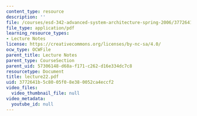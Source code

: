 ```yaml
---
content_type: resource
description: ''
file: /courses/esd-342-advanced-system-architecture-spring-2006/3772641b5c8005f08e380052ca4eccf2_lecture22.pdf
file_type: application/pdf
learning_resource_types:
- Lecture Notes
license: https://creativecommons.org/licenses/by-nc-sa/4.0/
ocw_type: OCWFile
parent_title: Lecture Notes
parent_type: CourseSection
parent_uid: 57306148-d68a-f171-c262-d16e334dc7c8
resourcetype: Document
title: lecture22.pdf
uid: 3772641b-5c80-05f0-8e38-0052ca4eccf2
video_files:
  video_thumbnail_file: null
video_metadata:
  youtube_id: null
---
```

